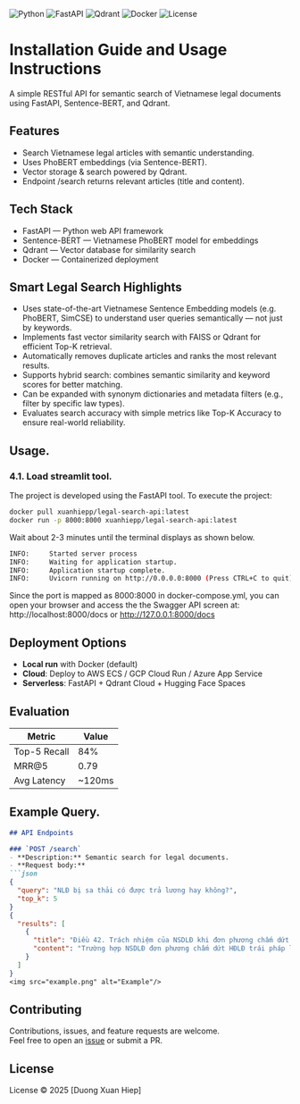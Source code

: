 ![Python](https://img.shields.io/badge/Python-3.10-blue?logo=python)
![FastAPI](https://img.shields.io/badge/FastAPI-0.110-green?logo=fastapi)
![Qdrant](https://img.shields.io/badge/VectorDB-Qdrant-orange?logo=qdrant)
![Docker](https://img.shields.io/badge/Docker-ready-blue?logo=docker)
![License](https://img.shields.io/badge/License-MIT-lightgrey)

# Installation Guide and Usage Instructions
A simple RESTful API for semantic search of Vietnamese legal documents using FastAPI, Sentence-BERT, and Qdrant.

## Features
- Search Vietnamese legal articles with semantic understanding.
- Uses PhoBERT embeddings (via Sentence-BERT).
- Vector storage & search powered by Qdrant.
- Endpoint /search returns relevant articles (title and content).

## Tech Stack
- FastAPI — Python web API framework
- Sentence-BERT — Vietnamese PhoBERT model for embeddings
- Qdrant — Vector database for similarity search
- Docker — Containerized deployment

## Smart Legal Search Highlights
- Uses state-of-the-art Vietnamese Sentence Embedding models (e.g. PhoBERT, SimCSE) to understand user queries semantically — not just by keywords.
- Implements fast vector similarity search with FAISS or Qdrant for efficient Top-K retrieval.
- Automatically removes duplicate articles and ranks the most relevant results.
- Supports hybrid search: combines semantic similarity and keyword scores for better matching.
- Can be expanded with synonym dictionaries and metadata filters (e.g., filter by specific law types).
- Evaluates search accuracy with simple metrics like Top-K Accuracy to ensure real-world reliability.

## Usage.
### 4.1. Load streamlit tool.
The project is developed using the FastAPI tool. To execute the project:
```bash
docker pull xuanhiepp/legal-search-api:latest
docker run -p 8000:8000 xuanhiepp/legal-search-api:latest
```

Wait about 2-3 minutes until the terminal displays as shown below. 
```bash
INFO:     Started server process
INFO:     Waiting for application startup.
INFO:     Application startup complete.
INFO:     Uvicorn running on http://0.0.0.0:8000 (Press CTRL+C to quit)
```

Since the port is mapped as 8000:8000 in docker-compose.yml, you can open your browser and access the the Swagger API screen at:
http://localhost:8000/docs or http://127.0.0.1:8000/docs

## Deployment Options
- **Local run** with Docker (default)
- **Cloud**: Deploy to AWS ECS / GCP Cloud Run / Azure App Service
- **Serverless**: FastAPI + Qdrant Cloud + Hugging Face Spaces


## Evaluation

| Metric       | Value |
|--------------|-------|
| Top-5 Recall | 84%   |
| MRR@5        | 0.79  |
| Avg Latency  | ~120ms |

## Example Query.
```markdown
## API Endpoints

### `POST /search`
- **Description:** Semantic search for legal documents.  
- **Request body:**
```json
{
  "query": "NLĐ bị sa thải có được trả lương hay không?",
  "top_k": 5
}
{
  "results": [
    {
      "title": "Điều 42. Trách nhiệm của NSDLĐ khi đơn phương chấm dứt HĐLĐ",
      "content": "Trường hợp NSDLĐ đơn phương chấm dứt HĐLĐ trái pháp luật..."
    }
  ]
}
<img src="example.png" alt="Example"/>
```

## Contributing
Contributions, issues, and feature requests are welcome.  
Feel free to open an [issue](../../issues) or submit a PR.  

## License
License © 2025 [Duong Xuan Hiep]
